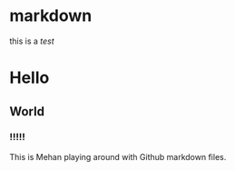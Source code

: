 # markdown

this is a *test*

# Hello
## World
###  !!!!!

This is Mehan playing around with Github markdown files. 
